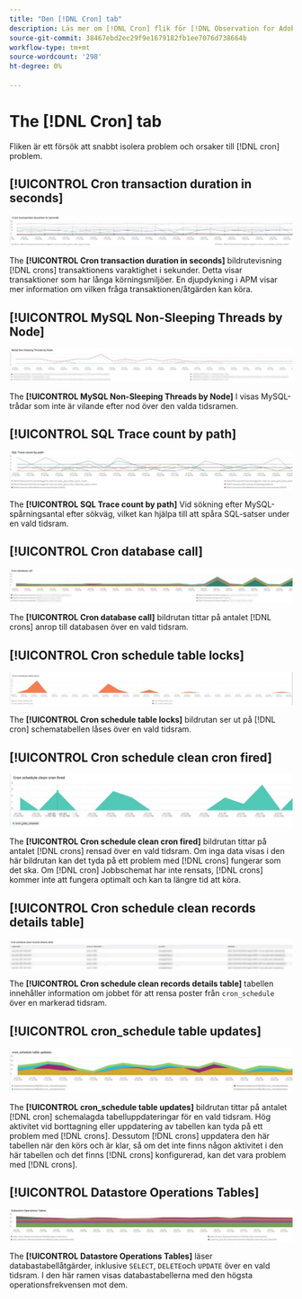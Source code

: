 ```yaml
---
title: "Den [!DNL Cron] tab"
description: Läs mer om [!DNL Cron] flik för [!DNL Observation for Adobe Commerce].
source-git-commit: 38467ebd2ec29f9e1679182fb1ee7076d738664b
workflow-type: tm+mt
source-wordcount: '298'
ht-degree: 0%

---
```


# The [!DNL Cron] tab

Fliken är ett försök att snabbt isolera problem och orsaker till [!DNL cron] problem.

## [!UICONTROL Cron transaction duration in seconds]

![Kravtransaktionens varaktighet i sekunder](../../assets/tools/observation-for-adobe-commerce/cron-tab-1.jpg)

The **[!UICONTROL Cron transaction duration in seconds]** bildrutevisning [!DNL crons] transaktionens varaktighet i sekunder. Detta visar transaktioner som har långa körningsmiljöer. En djupdykning i APM visar mer information om vilken fråga transaktionen/åtgärden kan köra.

## [!UICONTROL MySQL Non-Sleeping Threads by Node]

![MySQL icke-vilande trådar efter nod](../../assets/tools/observation-for-adobe-commerce/cron-tab-2.jpg)

The **[!UICONTROL MySQL Non-Sleeping Threads by Node]** I visas MySQL-trådar som inte är vilande efter nod över den valda tidsramen.

## [!UICONTROL SQL Trace count by path]

![Antal SQL-spårningar efter sökväg](../../assets/tools/observation-for-adobe-commerce/cron-tab-3.jpg)

The **[!UICONTROL SQL Trace count by path]** Vid sökning efter MySQL-spårningsantal efter sökväg, vilket kan hjälpa till att spåra SQL-satser under en vald tidsram.

## [!UICONTROL Cron database call]

![Cron-databasanrop](../../assets/tools/observation-for-adobe-commerce/cron-tab-4.jpg)

The **[!UICONTROL Cron database call]** bildrutan tittar på antalet [!DNL crons] anrop till databasen över en vald tidsram.

## [!UICONTROL Cron schedule table locks]

![Cron schedule table locks](../../assets/tools/observation-for-adobe-commerce/cron-tab-5.jpg)

The **[!UICONTROL Cron schedule table locks]** bildrutan ser ut på [!DNL cron] schematabellen låses över en vald tidsram.

## [!UICONTROL Cron schedule clean cron fired]

![Cron schedule table locks](../../assets/tools/observation-for-adobe-commerce/cron-tab-6.jpg)

The **[!UICONTROL Cron schedule clean cron fired]** bildrutan tittar på antalet [!DNL crons] rensad över en vald tidsram. Om inga data visas i den här bildrutan kan det tyda på ett problem med [!DNL crons] fungerar som det ska. Om [!DNL cron] Jobbschemat har inte rensats, [!DNL crons] kommer inte att fungera optimalt och kan ta längre tid att köra.

## [!UICONTROL Cron schedule clean records details table]

![Rensa poster i schemaläggningstabell](../../assets/tools/observation-for-adobe-commerce/cron-tab-7.jpg)

The **[!UICONTROL Cron schedule clean records details table]** tabellen innehåller information om jobbet för att rensa poster från `cron_schedule` över en markerad tidsram.

## [!UICONTROL cron_schedule table updates]

![cron_schedule table updates](../../assets/tools/observation-for-adobe-commerce/cron-tab-8.jpg)

The **[!UICONTROL cron_schedule table updates]** bildrutan tittar på antalet [!DNL cron] schemalagda tabelluppdateringar för en vald tidsram. Hög aktivitet vid borttagning eller uppdatering av tabellen kan tyda på ett problem med [!DNL crons]. Dessutom [!DNL crons] uppdatera den här tabellen när den körs och är klar, så om det inte finns någon aktivitet i den här tabellen och det finns [!DNL crons] konfigurerad, kan det vara problem med [!DNL crons].

## [!UICONTROL Datastore Operations Tables]

![Register för dataarkivåtgärder](../../assets/tools/observation-for-adobe-commerce/cron-tab-9.jpg)

The **[!UICONTROL Datastore Operations Tables]** läser databastabellåtgärder, inklusive `SELECT`, `DELETE`och `UPDATE` över en vald tidsram. I den här ramen visas databastabellerna med den högsta operationsfrekvensen mot dem.
